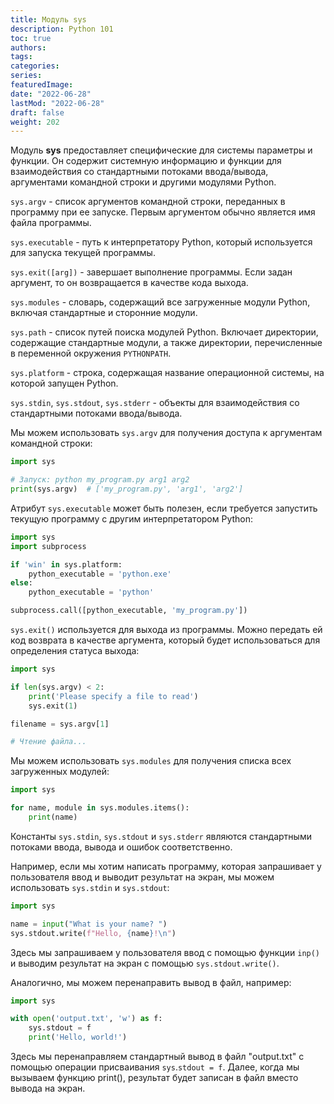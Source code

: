 ```yaml
---
title: Модуль sys
description: Python 101
toc: true
authors:
tags:
categories:
series:
featuredImage:
date: "2022-06-28"
lastMod: "2022-06-28"
draft: false
weight: 202
---
```


Модуль **sys** предоставляет специфические для системы параметры и функции. Он содержит системную информацию и функции для взаимодействия со стандартными потоками ввода/вывода, аргументами командной строки и другими модулями Python.

`sys.argv` - список аргументов командной строки, переданных в программу при ее запуске. Первым аргументом обычно является имя файла программы.

`sys.executable` - путь к интерпретатору Python, который используется для запуска текущей программы.

`sys.exit([arg])` - завершает выполнение программы. Если задан аргумент, то он возвращается в качестве кода выхода.

`sys.modules` - словарь, содержащий все загруженные модули Python, включая стандартные и сторонние модули.

`sys.path` - список путей поиска модулей Python. Включает директории, содержащие стандартные модули, а также директории, перечисленные в переменной окружения `PYTHONPATH`.

`sys.platform` - строка, содержащая название операционной системы, на которой запущен Python.

`sys.stdin`, `sys.stdout`, `sys.stderr` - объекты для взаимодействия со стандартными потоками ввода/вывода.

Мы можем использовать `sys.argv` для получения доступа к аргументам командной строки:

```python
import sys

# Запуск: python my_program.py arg1 arg2
print(sys.argv)  # ['my_program.py', 'arg1', 'arg2']
```

Атрибут `sys.executable` может быть полезен, если требуется запустить текущую программу с другим интерпретатором Python:

```python
import sys
import subprocess

if 'win' in sys.platform:
    python_executable = 'python.exe'
else:
    python_executable = 'python'

subprocess.call([python_executable, 'my_program.py'])
```

`sys.exit()` используется для выхода из программы. Можно передать ей код возврата в качестве аргумента, который будет использоваться для определения статуса выхода:

```python
import sys

if len(sys.argv) < 2:
    print('Please specify a file to read')
    sys.exit(1)

filename = sys.argv[1]

# Чтение файла...
```

Мы можем использовать `sys.modules` для получения списка всех загруженных модулей:

```python
import sys

for name, module in sys.modules.items():
    print(name)
```

Константы `sys.stdin`, `sys.stdout` и `sys.stderr` являются стандартными потоками ввода, вывода и ошибок соответственно.

Например, если мы хотим написать программу, которая запрашивает у пользователя ввод и выводит результат на экран, мы можем использовать `sys.stdin` и `sys.stdout`:

```python
import sys

name = input("What is your name? ")
sys.stdout.write(f"Hello, {name}!\n")
```

Здесь мы запрашиваем у пользователя ввод с помощью функции `inp()` и выводим результат на экран с помощью `sys.stdout.write()`.

Аналогично, мы можем перенаправить вывод в файл, например:

```python
import sys

with open('output.txt', 'w') as f:
    sys.stdout = f
    print('Hello, world!')
```

Здесь мы перенаправляем стандартный вывод в файл "output.txt" с помощью операции присваивания `sys`.`stdout = f`. Далее, когда мы вызываем функцию print(), результат будет записан в файл вместо вывода на экран.
